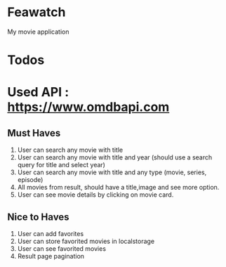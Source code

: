 # Feawatch

My movie application

# Todos

# Used API : <https://www.omdbapi.com>

## Must Haves

1. User can search any movie with title
2. User can search any movie with title and year (should use a search query for title and select year)
3. User can search any movie with title and any type (movie, series, episode)
4. All movies from result, should have a title,image and see more option.
5. User can see movie details by clicking on movie card.

## Nice to Haves

1. User can add favorites
2. User can store favorited movies in localstorage
3. User can see favorited movies
4. Result page pagination
